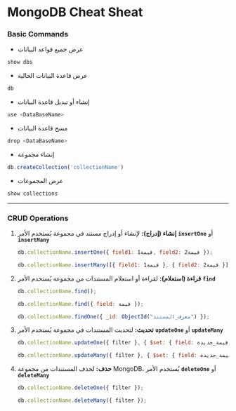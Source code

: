 # MongoDB Cheat Sheat

### Basic Commands

- عرض جميع قواعد البيانات

```javascript
show dbs
```

- عرض قاعدة البيانات الحالية

```javascript
db
```

- إنشاء أو تبديل قاعدة البيانات
```javascript
use <DataBaseName>
```
- مسح قاعدة البيانات
```javascript
drop <DataBaseName>
```
- إنشاء مجموعة
``` javascript
db.createCollection('collectionName')
```
- عرض المجموعات

```javascript
show collections
```

---

### CRUD Operations

1. **إنشاء (إدراج):**
   لإنشاء أو إدراج مستند في مجموعة يُستخدم الأمر
   **`insertOne`** أو **`insertMany`**

   ```javascript
   db.collectionName.insertOne({ field1: قيمة1, field2: قيمة2 });

   db.collectionName.insertMany([{ field1: قيمة1 }, { field2: قيمة2 }]);
   ```

2. **قراءة (استعلام):**
   لقراءة أو استعلام المستندات من مجموعة يُستخدم الأمر
   **`find`**

   ```javascript
   db.collectionName.find();

   db.collectionName.find({ field: قيمة });

   db.collectionName.findOne({ _id: ObjectId("معرف_المستند") });
   ```

3. **تحديث:**
   لتحديث المستندات في مجموعة يُستخدم الأمر
   **`updateOne`** أو **`updateMany`**

   ```javascript
   db.collectionName.updateOne({ filter }, { $set: { field: قيمة_جديدة } });

   db.collectionName.updateMany({ filter }, { $set: { field: قيمة_جديدة } });
   ```

4. **حذف:**
   لحذف المستندات من مجموعة MongoDB، يُستخدم الأمر
   **`deleteOne`** أو **`deleteMany`**

   ```javascript
   db.collectionName.deleteOne({ filter });

   db.collectionName.deleteMany({ filter });
   ```
